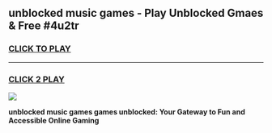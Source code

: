 
## unblocked music games - Play Unblocked Gmaes & Free #4u2tr
<h3>
<a href="https://news.freeplayer.one?title=unblocked_music_games&ref=03M">CLICK TO PLAY</a></h3>
<hr>

<h3>
<a href="https://news.freeplayer.one?title=unblocked_music_games&ref=03M">CLICK 2 PLAY</a>
  
</h3>

<a href="https://news.freeplayer.one?title=unblocked_music_games&ref=03M"><img src="https://clearcache.store/games.png"></a>


**unblocked music games games unblocked: Your Gateway to Fun and Accessible Online Gaming**
